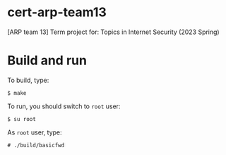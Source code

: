 # cert-arp-team13
[ARP team 13] Term project for: Topics in Internet Security (2023 Spring)

# Build and run
To build, type:
```console
$ make
```

To run, you should switch to `root` user:
```console
$ su root
```
As `root` user, type:
```console
# ./build/basicfwd
```
